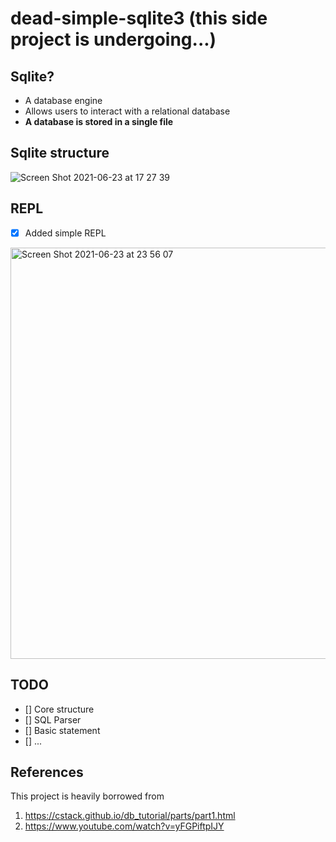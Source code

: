 # dead-simple-sqlite3 (this side project is undergoing...)


## Sqlite?
* A database engine
* Allows users to interact with a relational database
* **A database is stored in a single file**

## Sqlite structure
![Screen Shot 2021-06-23 at 17 27 39](https://user-images.githubusercontent.com/12546802/123063403-555faf00-d448-11eb-9093-6a2f90df76cf.png)

## REPL
- [x] Added simple REPL
<img width="658" alt="Screen Shot 2021-06-23 at 23 56 07" src="https://user-images.githubusercontent.com/12546802/123120883-a5a63380-d47f-11eb-83c8-796578945df6.png">

## TODO
- [] Core structure
- [] SQL Parser
- [] Basic statement
- [] ...
## References
This project is heavily borrowed from
1. https://cstack.github.io/db_tutorial/parts/part1.html
2. https://www.youtube.com/watch?v=yFGPiftpIJY
